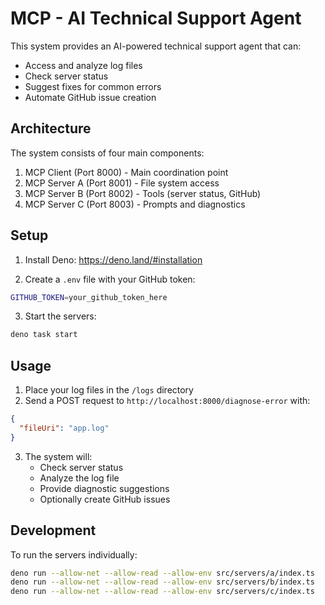 # MCP - AI Technical Support Agent

This system provides an AI-powered technical support agent that can:

- Access and analyze log files
- Check server status
- Suggest fixes for common errors
- Automate GitHub issue creation

## Architecture

The system consists of four main components:

1. MCP Client (Port 8000) - Main coordination point
2. MCP Server A (Port 8001) - File system access
3. MCP Server B (Port 8002) - Tools (server status, GitHub)
4. MCP Server C (Port 8003) - Prompts and diagnostics

## Setup

1. Install Deno: https://deno.land/#installation

2. Create a `.env` file with your GitHub token:

```bash
GITHUB_TOKEN=your_github_token_here
```

3. Start the servers:

```bash
deno task start
```

## Usage

1. Place your log files in the `/logs` directory
2. Send a POST request to `http://localhost:8000/diagnose-error` with:

```json
{
  "fileUri": "app.log"
}
```

3. The system will:
   - Check server status
   - Analyze the log file
   - Provide diagnostic suggestions
   - Optionally create GitHub issues

## Development

To run the servers individually:

```bash
deno run --allow-net --allow-read --allow-env src/servers/a/index.ts
deno run --allow-net --allow-read --allow-env src/servers/b/index.ts
deno run --allow-net --allow-read --allow-env src/servers/c/index.ts
```
